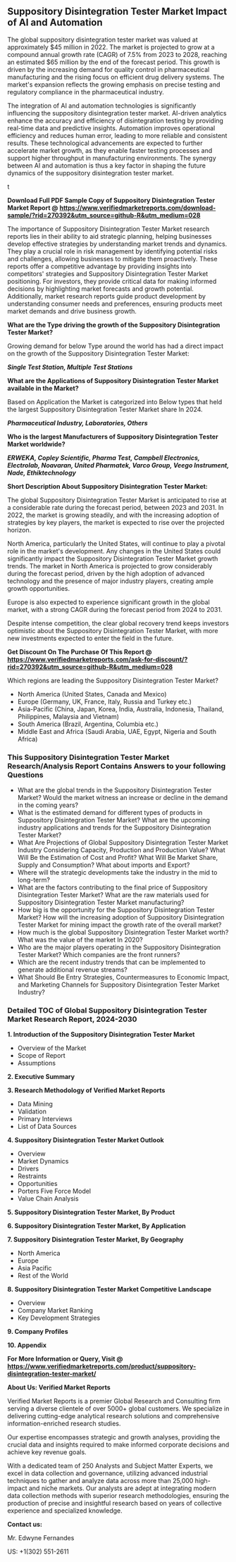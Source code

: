 <h2>Suppository Disintegration Tester Market Impact of AI and Automation</h2><p>The global suppository disintegration tester market was valued at approximately $45 million in 2022. The market is projected to grow at a compound annual growth rate (CAGR) of 7.5% from 2023 to 2028, reaching an estimated $65 million by the end of the forecast period. This growth is driven by the increasing demand for quality control in pharmaceutical manufacturing and the rising focus on efficient drug delivery systems. The market's expansion reflects the growing emphasis on precise testing and regulatory compliance in the pharmaceutical industry.</p><p>The integration of AI and automation technologies is significantly influencing the suppository disintegration tester market. AI-driven analytics enhance the accuracy and efficiency of disintegration testing by providing real-time data and predictive insights. Automation improves operational efficiency and reduces human error, leading to more reliable and consistent results. These technological advancements are expected to further accelerate market growth, as they enable faster testing processes and support higher throughput in manufacturing environments. The synergy between AI and automation is thus a key factor in shaping the future dynamics of the suppository disintegration tester market.</p>t</p><p id="" class=""><strong>Download Full PDF Sample Copy of Suppository Disintegration Tester Market Report @ <a href="https://www.verifiedmarketreports.com/download-sample/?rid=270392&utm_source=github-R&utm_medium=028" target="_blank">https://www.verifiedmarketreports.com/download-sample/?rid=270392&utm_source=github-R&utm_medium=028</a></strong></p><p>The importance of&nbsp;Suppository Disintegration Tester Market research reports lies in their ability to aid strategic planning, helping businesses develop effective strategies by understanding market trends and dynamics. They play a crucial role in risk management by identifying potential risks and challenges, allowing businesses to mitigate them proactively. These reports offer a competitive advantage by providing insights into competitors' strategies and Suppository Disintegration Tester Market positioning. For investors, they provide critical data for making informed decisions by highlighting market forecasts and growth potential. Additionally, market research reports guide product development by understanding consumer needs and preferences, ensuring products meet market demands and drive business growth.</p><p><strong>What are the&nbsp;Type driving the growth of the Suppository Disintegration Tester Market?</strong></p><p id="" class="">Growing demand for below Type around the world has had a direct impact on the growth of the Suppository Disintegration Tester Market:</p><em><strong>Single Test Station, Multiple Test Stations</strong></em></p><strong>What are the&nbsp;Applications&nbsp;of Suppository Disintegration Tester Market available in the Market?</strong></p><p id="" class="">Based on Application the Market is categorized into Below types that held the largest Suppository Disintegration Tester Market share In 2024.</p><em><strong>Pharmaceutical Industry, Laboratories, Others</strong></em></p><strong>Who is the largest Manufacturers of Suppository Disintegration Tester Market worldwide?</strong></p><p><em><strong>ERWEKA, Copley Scientific, Pharma Test, Campbell Electronics, Electrolab, Noavaran, United Pharmatek, Varco Group, Veego Instrument, Nade, Ethiktechnology</strong></em></p><p id="" class=""><strong>Short Description About Suppository Disintegration Tester Market:</strong></p><p>The global Suppository Disintegration Tester Market is anticipated to rise at a considerable rate during the forecast period, between 2023 and 2031. In 2022, the market is growing steadily, and with the increasing adoption of strategies by key players, the market is expected to rise over the projected horizon.</p><p>North America, particularly the United States, will continue to play a pivotal role in the market's development. Any changes in the United States could significantly impact the Suppository Disintegration Tester Market growth trends. The market in North America is projected to grow considerably during the forecast period, driven by the high adoption of advanced technology and the presence of major industry players, creating ample growth opportunities.</p><p>Europe is also expected to experience significant growth in the global market, with a strong CAGR during the forecast period from 2024 to 2031.</p><p>Despite intense competition, the clear global recovery trend keeps investors optimistic about the Suppository Disintegration Tester Market, with more new investments expected to enter the field in the future.</p><p id="" class=""><strong>Get Discount On The Purchase Of This Report @ <a href="https://www.verifiedmarketreports.com/ask-for-discount/?rid=270392&utm_source=github-R&utm_medium=028" target="_blank">https://www.verifiedmarketreports.com/ask-for-discount/?rid=270392&utm_source=github-R&utm_medium=028</a></strong></p>Which regions are leading the Suppository Disintegration Tester Market?</p><ul><li>North America (United States, Canada and Mexico)</li><li>Europe (Germany, UK, France, Italy, Russia and Turkey etc.)</li><li>Asia-Pacific (China, Japan, Korea, India, Australia, Indonesia, Thailand, Philippines, Malaysia and Vietnam)</li><li>South America (Brazil, Argentina, Columbia etc.)</li><li>Middle East and Africa (Saudi Arabia, UAE, Egypt, Nigeria and South Africa)</li></ul><h3 id="" class="">This Suppository Disintegration Tester Market Research/Analysis Report Contains Answers to your following Questions</h3><ul><li>What are the global trends in the Suppository Disintegration Tester Market? Would the market witness an increase or decline in the demand in the coming years?</li><li>What is the estimated demand for different types of products in Suppository Disintegration Tester Market? What are the upcoming industry applications and trends for the Suppository Disintegration Tester Market?</li><li>What Are Projections of Global Suppository Disintegration Tester Market Industry Considering Capacity, Production and Production Value? What Will Be the Estimation of Cost and Profit? What Will Be Market Share, Supply and Consumption? What about imports and Export?</li><li>Where will the strategic developments take the industry in the mid to long-term?</li><li>What are the factors contributing to the final price of Suppository Disintegration Tester Market? What are the raw materials used for Suppository Disintegration Tester Market manufacturing?</li><li>How big is the opportunity for the Suppository Disintegration Tester Market? How will the increasing adoption of Suppository Disintegration Tester Market for mining impact the growth rate of the overall market?</li><li>How much is the global Suppository Disintegration Tester Market worth? What was the value of the market In 2020?</li><li>Who are the major players operating in the Suppository Disintegration Tester Market? Which companies are the front runners?</li><li>Which are the recent industry trends that can be implemented to generate additional revenue streams?</li><li>What Should Be Entry Strategies, Countermeasures to Economic Impact, and Marketing Channels for Suppository Disintegration Tester Market Industry?</li></ul><h3 id="" class="">Detailed TOC of Global Suppository Disintegration Tester Market Research Report, 2024-2030</h3><p id="" class=""><strong>1. Introduction of the Suppository Disintegration Tester Market</strong></p><ul><li>Overview of the Market</li><li>Scope of Report</li><li>Assumptions</li></ul><p id="" class=""><strong>2. Executive Summary</strong></p><p id="" class=""><strong>3. Research Methodology of Verified Market Reports</strong></p><ul><li>Data Mining</li><li>Validation</li><li>Primary Interviews</li><li>List of Data Sources</li></ul><p id="" class=""><strong>4. Suppository Disintegration Tester Market Outlook</strong></p><ul><li>Overview</li><li>Market Dynamics</li><li>Drivers</li><li>Restraints</li><li>Opportunities</li><li>Porters Five Force Model</li><li>Value Chain Analysis</li></ul><p id="" class=""><strong>5. Suppository Disintegration Tester Market, By Product</strong></p><p id="" class=""><strong>6. Suppository Disintegration Tester Market, By Application</strong></p><p id="" class=""><strong>7. Suppository Disintegration Tester Market, By Geography</strong></p><ul><li>North America</li><li>Europe</li><li>Asia Pacific</li><li>Rest of the World</li></ul><p id="" class=""><strong>8. Suppository Disintegration Tester Market Competitive Landscape</strong></p><ul><li>Overview</li><li>Company Market Ranking</li><li>Key Development Strategies</li></ul><p id="" class=""><strong>9. Company Profiles</strong></p><p id="" class=""><strong>10. Appendix</strong></p><p id="" class=""><strong>For More Information or Query, Visit @ <a href="https://www.verifiedmarketreports.com/product/suppository-disintegration-tester-market/" target="_blank">https://www.verifiedmarketreports.com/product/suppository-disintegration-tester-market/</a></strong></p><p id="" class=""><strong>About Us: Verified Market Reports</strong></p><p id="" class="">Verified Market Reports is a premier Global Research and Consulting firm serving a diverse clientele of over 5000+ global customers. We specialize in delivering cutting-edge analytical research solutions and comprehensive information-enriched research studies.</p><p id="" class="">Our expertise encompasses strategic and growth analyses, providing the crucial data and insights required to make informed corporate decisions and achieve key revenue goals.</p><p id="" class="">With a dedicated team of 250 Analysts and Subject Matter Experts, we excel in data collection and governance, utilizing advanced industrial techniques to gather and analyze data across more than 25,000 high-impact and niche markets. Our analysts are adept at integrating modern data collection methods with superior research methodologies, ensuring the production of precise and insightful research based on years of collective experience and specialized knowledge.</p><p id="" class=""><strong>Contact us:</strong></p><p id="" class="">Mr. Edwyne Fernandes</p><p id="" class="">US: +1(302) 551-2611</p>